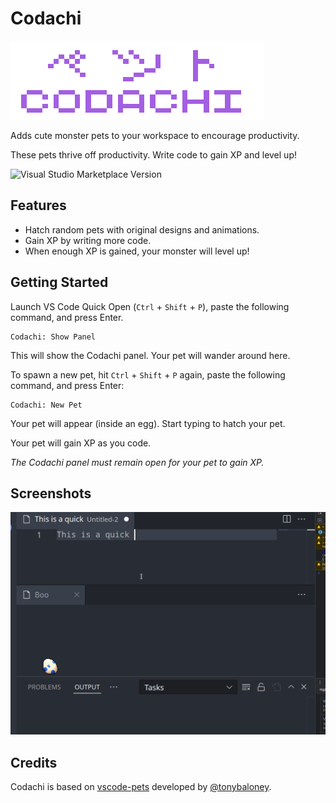 # Codachi

![codachi logo](https://github.com/blairjordan/codachi-vscode/raw/main/media/codachi-logo.png)

Adds cute monster pets to your workspace to encourage productivity.

These pets thrive off productivity. Write code to gain XP and level up!

![Visual Studio Marketplace Version](https://img.shields.io/visual-studio-marketplace/v/pegleg.codachi)

## Features

- Hatch random pets with original designs and animations.
- Gain XP by writing more code.
- When enough XP is gained, your monster will level up!

## Getting Started

Launch VS Code Quick Open (`Ctrl` + `Shift` + `P`), paste the following command, and press Enter.

```
Codachi: Show Panel
```

This will show the Codachi panel. Your pet will wander around here.

To spawn a new pet, hit `Ctrl` + `Shift` + `P` again, paste the following command, and press Enter:

```
Codachi: New Pet
```

Your pet will appear (inside an egg). Start typing to hatch your pet.

Your pet will gain XP as you code.

<i>The Codachi panel must remain open for your pet to gain XP.</i>

## Screenshots

![Preview](https://github.com/blairjordan/codachi-vscode/raw/main/media/screenshot1.gif)

## Credits

Codachi is based on [vscode-pets](https://github.com/tonybaloney/vscode-pets) developed by [@tonybaloney](https://github.com/tonybaloney).
